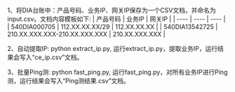 1、将DIA台账中：产品号码、业务IP、网关IP保存为一个CSV文档，并命名为input.csv。文档内容模板如下:
|  产品号码   | 业务IP  | 网关IP  |
|  ----  | ----  | ----  |
| 540DIA000705  | 112.XX.XX.XX/29 | 112.XX.XX.XX |
| 540DIA13542725  | 210.XX.XXX.XXX-210.XX.XXX.XXX | 210.XX.XXX.XXX |

2、自动提取IP:
python extract_ip.py,
运行extract_ip.py，提取业务IP，运行结果会写入“ce_ip.csv”文档。

3、批量Ping测:
python fast_ping.py,
运行fast_ping.py，对所有业务IP进行Ping测，运行结果会写入“Ping测结果.csv”文档。